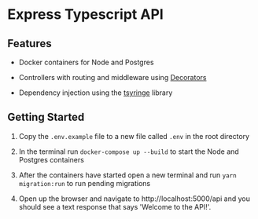 # Express Typescript API

## Features

* Docker containers for Node and Postgres

* Controllers with routing and middleware using [Decorators](https://www.typescriptlang.org/docs/handbook/decorators.html)

* Dependency injection using the [tsyringe](https://github.com/Microsoft/tsyringe) library

## Getting Started

1. Copy the `.env.example` file to a new file called `.env` in the root directory

2. In the terminal run `docker-compose up --build` to start the Node and Postgres containers

3. After the containers have started open a new terminal and run `yarn migration:run` to run pending migrations

4. Open up the browser and navigate to http://localhost:5000/api and you should see a text response that says 'Welcome to the API!'.
